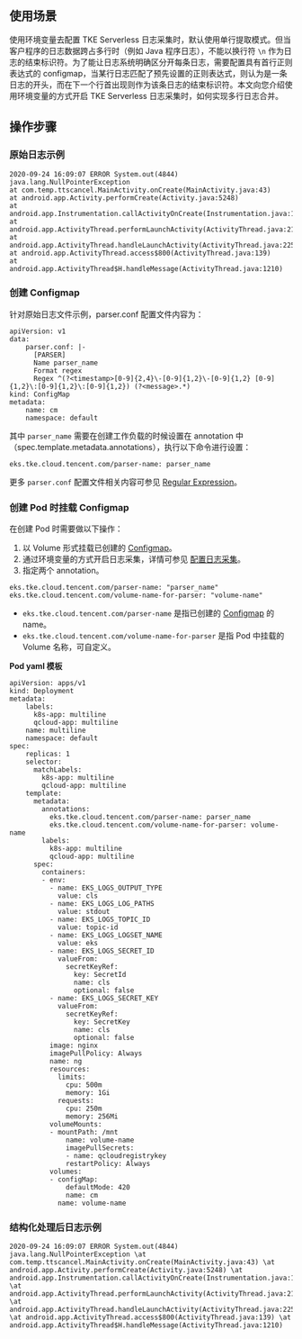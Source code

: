 
## 使用场景 
使用环境变量去配置 TKE Serverless 日志采集时，默认使用单行提取模式。但当客户程序的日志数据跨占多行时（例如 Java 程序日志），不能以换行符 `\n` 作为日志的结束标识符。为了能让日志系统明确区分开每条日志，需要配置具有首行正则表达式的 configmap，当某行日志匹配了预先设置的正则表达式，则认为是一条日志的开头，而在下一个行首出现则作为该条日志的结束标识符。本文向您介绍使用环境变量的方式开启 TKE Serverless 日志采集时，如何实现多行日志合并。  





## 操作步骤
### 原始日志示例
```
2020-09-24 16:09:07 ERROR System.out(4844) java.lang.NullPointerException
at com.temp.ttscancel.MainActivity.onCreate(MainActivity.java:43)
at android.app.Activity.performCreate(Activity.java:5248)
at android.app.Instrumentation.callActivityOnCreate(Instrumentation.java:1110) at android.app.ActivityThread.performLaunchActivity(ActivityThread.java:2162) at android.app.ActivityThread.handleLaunchActivity(ActivityThread.java:2257)
at android.app.ActivityThread.access$800(ActivityThread.java:139)
at android.app.ActivityThread$H.handleMessage(ActivityThread.java:1210)
```





### 创建 Configmap[](id:Configmap)
针对原始日志文件示例，parser.conf 配置文件内容为：

```
apiVersion: v1 
data:
    parser.conf: |- 
      [PARSER]
      Name parser_name
      Format regex
      Regex ^(?<timestamp>[0-9]{2,4}\-[0-9]{1,2}\-[0-9]{1,2} [0-9]{1,2}\:[0-9]{1,2}\:[0-9]{1,2}) (?<message>.*) 
kind: ConfigMap
metadata:
    name: cm 
    namespace: default
```

其中 `parser_name` 需要在创建工作负载的时候设置在 annotation 中（spec.template.metadata.annotations），执行以下命令进行设置：

```
eks.tke.cloud.tencent.com/parser-name: parser_name
```

更多 `parser.conf` 配置文件相关内容可参见 [Regular Expression](https://docs.fluentbit.io/manual/pipeline/parsers/regular-expression)。  

### 创建 Pod 时挂载 Configmap
在创建 Pod 时需要做以下操作：
1. 以 Volume 形式挂载已创建的 [Configmap](#Configmap)。  
2. 通过环境变量的方式开启日志采集，详情可参见 [配置日志采集](https://cloud.tencent.com/document/product/457/47200#.E9.80.9A.E8.BF.87-yaml-.E9.85.8D.E7.BD.AE.E6.97.A5.E5.BF.97.E9.87.87.E9.9B.86-.3Ca-id.3D.22yaml.22.3E.3C.2Fa.3E)。  
3. 指定两个 annotation。  
```
eks.tke.cloud.tencent.com/parser-name: "parser_name"
eks.tke.cloud.tencent.com/volume-name-for-parser: "volume-name"
```
 - `eks.tke.cloud.tencent.com/parser-name` 是指已创建的 [Configmap](#Configmap) 的 name。  
 - `eks.tke.cloud.tencent.com/volume-name-for-parser` 是指 Pod 中挂载的 Volume 名称，可自定义。  

**Pod yaml 模板**

```
apiVersion: apps/v1 
kind: Deployment 
metadata:
    labels:
      k8s-app: multiline 
      qcloud-app: multiline
    name: multiline
    namespace: default 
spec:
    replicas: 1 
    selector:
      matchLabels:
        k8s-app: multiline
        qcloud-app: multiline 
    template:
      metadata: 
        annotations:
          eks.tke.cloud.tencent.com/parser-name: parser_name
          eks.tke.cloud.tencent.com/volume-name-for-parser: volume-name 
        labels:
          k8s-app: multiline
          qcloud-app: multiline 
      spec:
        containers: 
        - env:
          - name: EKS_LOGS_OUTPUT_TYPE 
            value: cls
          - name: EKS_LOGS_LOG_PATHS 
            value: stdout
          - name: EKS_LOGS_TOPIC_ID 
            value: topic-id
          - name: EKS_LOGS_LOGSET_NAME 
            value: eks
          - name: EKS_LOGS_SECRET_ID 
            valueFrom:
              secretKeyRef: 
                key: SecretId 
                name: cls 
                optional: false
          - name: EKS_LOGS_SECRET_KEY 
            valueFrom:
              secretKeyRef: 
                key: SecretKey 
                name: cls 
                optional: false
          image: nginx 
          imagePullPolicy: Always 
          name: ng
          resources:
            limits:
              cpu: 500m 
              memory: 1Gi
            requests:
              cpu: 250m 
              memory: 256Mi
          volumeMounts:
          - mountPath: /mnt
              name: volume-name 
              imagePullSecrets:
              - name: qcloudregistrykey 
              restartPolicy: Always 
          volumes:
          - configMap:
              defaultMode: 420
              name: cm
            name: volume-name
```




### 结构化处理后日志示例

```
2020-09-24 16:09:07 ERROR System.out(4844) java.lang.NullPointerException \at com.temp.ttscancel.MainActivity.onCreate(MainActivity.java:43) \at android.app.Activity.performCreate(Activity.java:5248) \at android.app.Instrumentation.callActivityOnCreate(Instrumentation.java:1110) \at android.app.ActivityThread.performLaunchActivity(ActivityThread.java:2162) \at android.app.ActivityThread.handleLaunchActivity(ActivityThread.java:2257) \at android.app.ActivityThread.access$800(ActivityThread.java:139) \at android.app.ActivityThread$H.handleMessage(ActivityThread.java:1210)
```
